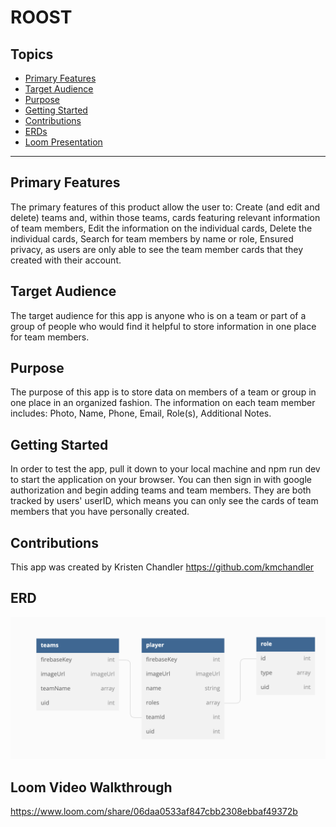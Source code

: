 # ROOST
## Topics
- [Primary Features](#primary-features)
- [Target Audience](#target-audience)
- [Purpose](#purpose)
- [Getting Started](#getting-started)
- [Contributions](#contributions)
- [ERDs](#ERDs)
- [Loom Presentation](#loom-presentation)
___
## Primary Features
The primary features of this product allow the user to:
Create (and edit and delete) teams and, within those teams, cards featuring relevant information of team members, Edit the information on the individual cards, Delete the individual cards, Search for team members by name or role, Ensured privacy, as users are only able to see the team member cards that they created with their account.

## Target Audience
The target audience for this app is anyone who is on a team or part of a group of people who would find it helpful to store information in one place for team members.

## Purpose
The purpose of this app is to store data on members of a team or group in one place in an organized fashion. The information on each team member includes: Photo, Name, Phone, Email, Role(s), Additional Notes.

## Getting Started
In order to test the app, pull it down to your local machine and npm run dev to start the application on your browser. You can then sign in with google authorization and begin adding teams and team members. They are both tracked by users' userID, which means you can only see the cards of team members that you have personally created. 

## Contributions
This app was created by Kristen Chandler
https://github.com/kmchandler

## ERD
<img src="styles/ERD.png" alt="ERD" title="ERD">
        
## Loom Video Walkthrough
https://www.loom.com/share/06daa0533af847cbb2308ebbaf49372b 
